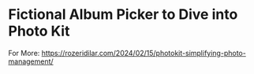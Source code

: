 # Fictional Album Picker to Dive into Photo Kit 

For More: https://rozeridilar.com/2024/02/15/photokit-simplifying-photo-management/
